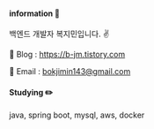 #### information 📝
 백엔드 개발자 복지민입니다. ✌️ <p>
 📌 Blog : https://b-jm.tistory.com <p>
 📧 Email : bokjimin143@gmail.com

#### Studying ✏️
 java, spring boot, mysql, aws, docker


<!--
**b-jm/b-jm** is a ✨ _special_ ✨ repository because its `README.md` (this file) appears on your GitHub profile.

Here are some ideas to get you started:

- 🔭 I’m currently working on ...
- 🌱 I’m currently learning ...
- 👯 I’m looking to collaborate on ...
- 🤔 I’m looking for help with ...
- 💬 Ask me about ...
- 📫 How to reach me: ...
- 😄 Pronouns: ...
- ⚡ Fun fact: ...
-->
